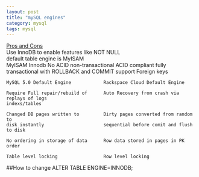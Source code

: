 ```yaml
---
layout: post
title: "mySQL engines"
category: mysql
tags: mysql
---
```

[Pros and Cons](http://www.sitepoint.com/mysql-myisam-table-pros-con/)     
Use InnoDB to enable features like NOT NULL   
default table engine is MyISAM   
    MyISAM                                Innodb
    No ACID non-transactional           ACID compliant fully transactional
                                        with ROLLBACK and COMMIT
                                        support Foreign keys
    
    MySQL 5.0 Default Engine            Rackspace Cloud Default Engine
    
    Require Full repair/rebuild of      Auto Recovery from crash via replays of logs
    indexs/tables
    
    Changed DB pages written to         Dirty pages converted from random to 
    disk instantly                      sequential before comit and flush to disk
    
    No ordering in storage of data      Row data stored in pages in PK order
    
    Table level locking                 Row level locking

##How to change
    ALTER TABLE <table-name> ENGINE=INNODB;
